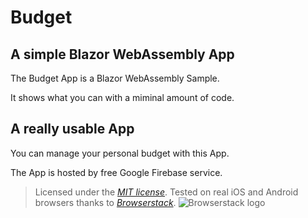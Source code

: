 # Budget

## A simple Blazor WebAssembly App

The Budget App is a Blazor WebAssembly Sample.

It shows what you can with a miminal amount of code.

## A really usable App

You can manage your personal budget with this App.

The App is hosted by free Google Firebase service.

> Licensed under the *[MIT license](https://github.com/FrancoisDotNet/Budget/License.txt)*.
> Tested on real iOS and Android browsers thanks to *[Browserstack](https://www.browserstack.com)*.
![Browserstack logo](https://3fxtqy18kygf3on3bu39kh93-wpengine.netdna-ssl.com/wp-content/themes/browserstack/img/browserstack-logo.svg)
